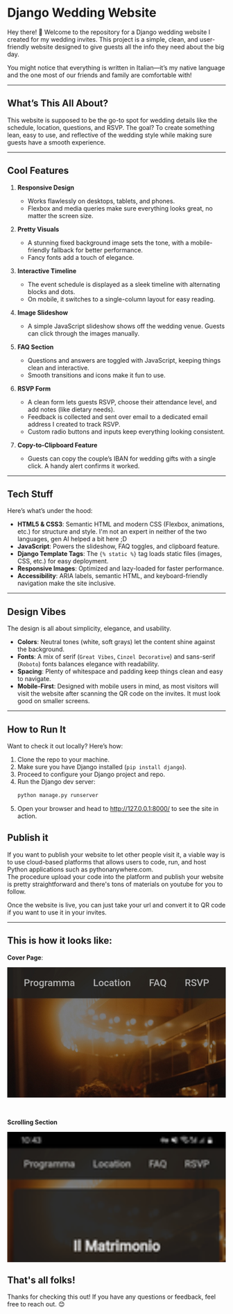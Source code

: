 # Django Wedding Website

Hey there! 👋 Welcome to the repository for a Django wedding website I created for my wedding invites. 
This project is a simple, clean, and user-friendly website designed to give guests all the info they need about the big day.

You might notice that everything is written in Italian—it’s my native language and the one most of our friends and family are comfortable with!

---

## **What’s This All About?**
This website is supposed to be the go-to spot for wedding details like the schedule, location, questions, and RSVP. 
The goal? To create something lean, easy to use, and reflective of the wedding style while making sure guests have a smooth experience.

---

## **Cool Features**

1. **Responsive Design**  
   - Works flawlessly on desktops, tablets, and phones.  
   - Flexbox and media queries make sure everything looks great, no matter the screen size.

2. **Pretty Visuals**  
   - A stunning fixed background image sets the tone, with a mobile-friendly fallback for better performance.  
   - Fancy fonts add a touch of elegance.

3. **Interactive Timeline**  
   - The event schedule is displayed as a sleek timeline with alternating blocks and dots.  
   - On mobile, it switches to a single-column layout for easy reading.

4. **Image Slideshow**  
   - A simple JavaScript slideshow shows off the wedding venue. Guests can click through the images manually.

5. **FAQ Section**  
   - Questions and answers are toggled with JavaScript, keeping things clean and interactive.  
   - Smooth transitions and icons make it fun to use.

6. **RSVP Form**  
   - A clean form lets guests RSVP, choose their attendance level, and add notes (like dietary needs).
   - Feedback is collected and sent over email to a dedicated email address I created to track RSVP.
   - Custom radio buttons and inputs keep everything looking consistent.

7. **Copy-to-Clipboard Feature**  
   - Guests can copy the couple’s IBAN for wedding gifts with a single click. A handy alert confirms it worked.

---

## **Tech Stuff**
Here’s what’s under the hood:  
- **HTML5 & CSS3**: Semantic HTML and modern CSS (Flexbox, animations, etc.) for structure and style. I'm not an expert in neither of the two languages, gen AI helped a bit here ;D
- **JavaScript**: Powers the slideshow, FAQ toggles, and clipboard feature.  
- **Django Template Tags**: The `{% static %}` tag loads static files (images, CSS, etc.) for easy deployment.  
- **Responsive Images**: Optimized and lazy-loaded for faster performance.  
- **Accessibility**: ARIA labels, semantic HTML, and keyboard-friendly navigation make the site inclusive.

---

## **Design Vibes**
The design is all about simplicity, elegance, and usability.
- **Colors**: Neutral tones (white, soft grays) let the content shine against the background.  
- **Fonts**: A mix of serif (`Great Vibes`, `Cinzel Decorative`) and sans-serif (`Roboto`) fonts balances elegance with readability.  
- **Spacing**: Plenty of whitespace and padding keep things clean and easy to navigate.  
- **Mobile-First**: Designed with mobile users in mind, as most visitors will visit the website after scanning the QR code on the invites. It must look good on smaller screens.

---

## **How to Run It**
Want to check it out locally? Here’s how:  
1. Clone the repo to your machine.  
2. Make sure you have Django installed (`pip install django`).
3. Proceed to configure your Django project and repo.
4. Run the Django dev server:  
   ```bash
   python manage.py runserver
   ```
5. Open your browser and head to http://127.0.0.1:8000/ to see the site in action.

## **Publish it**

If you want to publish your website to let other people visit it, a viable way is to use cloud-based platforms that allows users to code, run, and host Python applications such as pythonanywhere.com.
<br>The procedure upload your code into the platform and publish your website is pretty straightforward and there's tons of materials on youtube for you to follow.

Once the website is live, you can just take your url and convert it to QR code if you want to use it in your invites.

---

## **This is how it looks like:**



**Cover Page**:
<div style="width: 100%; height: 300px; overflow-y: auto;">
  <img src="Cover_Page.jpg" alt="Tall and Thin Image" style="width: 100%; height: auto;">
</div>


<br><br>
**Scrolling Section**
<div style="width: 100%; height: 300px; overflow-y: auto;">
  <img src="webpage_scroll.jpg" alt="Tall and Thin Image" style="width: 100%; height: auto;">
</div>

## **That's all folks!**
Thanks for checking this out! If you have any questions or feedback, feel free to reach out. 😊
